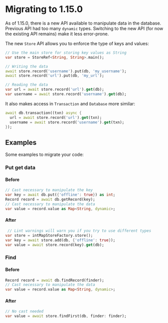 # Migrating to 1.15.0

As of 1.15.0, there is a new API available to manipulate data in the database. 
Previous API had too many `dynamic` types. Switching to the new API (for now the existing API remains) make it less
error-prone.

The new `Store` API allows you to enforce the type of keys and values:

```dart
// Use the main store for storing key values as String
var store = StoreRef<String, String>.main();

// Writing the data
await store.record('username').put(db, 'my_username');
await store.record('url').put(db, 'my_url');

// Reading the data
var url = await store.record('url').get(db);
var username = await store.record('username').get(db);
```

It also makes access in `Transaction` and `Database` more similar:

```dart
await db.transaction((txn) async {
  url = await store.record('url').get(txn);
  username = await store.record('username').get(txn);
});

```

## Examples

Some examples to migrate your code:

### Put get data

#### Before

```dart
// Cast necessary to manipulate the key
var key = await db.put({'offline': true}) as int;
Record record = await db.getRecord(key);
// Cast necessary to manipulate the data
var value = record.value as Map<String, dynamic>;

```

#### After

```dart
 // Lint warnings will warn you if you try to use different types
var store = intMapStoreFactory.store();
var key = await store.add(db, {'offline': true});
var value = await store.record(key).get(db);

```

### Find


#### Before

```dart
Record record = await db.findRecord(finder);
// Cast necessary to manipulate the data
var value = record.value as Map<String, dynamic>;

```

#### After

```dart
// No cast needed
var value = await store.findFirst(db, finder: finder);

```